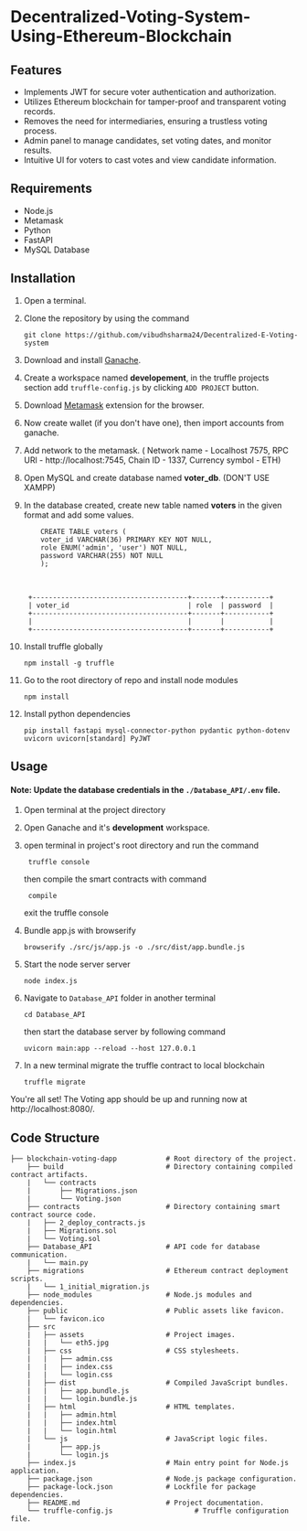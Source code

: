 # Decentralized-Voting-System-Using-Ethereum-Blockchain

## Features

- Implements JWT for secure voter authentication and authorization.
- Utilizes Ethereum blockchain for tamper-proof and transparent voting records.
- Removes the need for intermediaries, ensuring a trustless voting process.
- Admin panel to manage candidates, set voting dates, and monitor results.
- Intuitive UI for voters to cast votes and view candidate information.

## Requirements

- Node.js
- Metamask
- Python
- FastAPI
- MySQL Database

## Installation

1.  Open a terminal.

2.  Clone the repository by using the command

        git clone https://github.com/vibudhsharma24/Decentralized-E-Voting-system

3.  Download and install [Ganache](https://trufflesuite.com/ganache/).

4.  Create a workspace named <b>developement</b>, in the truffle projects section add `truffle-config.js` by clicking `ADD PROJECT` button.

5.  Download [Metamask](https://metamask.io/download/) extension for the browser.

6.  Now create wallet (if you don't have one), then import accounts from ganache.

7.  Add network to the metamask. ( Network name - Localhost 7575, RPC URl - http://localhost:7545, Chain ID - 1337, Currency symbol - ETH)

8.  Open MySQL and create database named <b>voter_db</b>. (DON'T USE XAMPP)

9.  In the database created, create new table named <b>voters</b> in the given format and add some values.

            CREATE TABLE voters (
            voter_id VARCHAR(36) PRIMARY KEY NOT NULL,
            role ENUM('admin', 'user') NOT NULL,
            password VARCHAR(255) NOT NULL
            );

    <br>

         +--------------------------------------+-------+-----------+
         | voter_id                             | role  | password  |
         +--------------------------------------+-------+-----------+
         |                                      |       |           |
         +--------------------------------------+-------+-----------+

10. Install truffle globally

        npm install -g truffle

11. Go to the root directory of repo and install node modules

        npm install

12. Install python dependencies

        pip install fastapi mysql-connector-python pydantic python-dotenv uvicorn uvicorn[standard] PyJWT

## Usage

#### Note: Update the database credentials in the `./Database_API/.env` file.

1.  Open terminal at the project directory

2.  Open Ganache and it's <b>development</b> workspace.

3.  open terminal in project's root directory and run the command

         truffle console

    then compile the smart contracts with command

         compile

    exit the truffle console

4.  Bundle app.js with browserify

        browserify ./src/js/app.js -o ./src/dist/app.bundle.js

5.  Start the node server server

        node index.js

6.  Navigate to `Database_API` folder in another terminal

        cd Database_API

    then start the database server by following command

        uvicorn main:app --reload --host 127.0.0.1

7.  In a new terminal migrate the truffle contract to local blockchain

        truffle migrate

You're all set! The Voting app should be up and running now at http://localhost:8080/.<br>

## Code Structure

    ├── blockchain-voting-dapp            # Root directory of the project.
        ├── build                         # Directory containing compiled contract artifacts.
        |   └── contracts
        |       ├── Migrations.json
        |       └── Voting.json
        ├── contracts                     # Directory containing smart contract source code.
        |   ├── 2_deploy_contracts.js
        |   ├── Migrations.sol
        |   └── Voting.sol
        ├── Database_API                  # API code for database communication.
        |   └── main.py
        ├── migrations                    # Ethereum contract deployment scripts.
        |   └── 1_initial_migration.js
        ├── node_modules                  # Node.js modules and dependencies.
        ├── public                        # Public assets like favicon.
        |   └── favicon.ico
        ├── src
        |   ├── assets                    # Project images.
        |   |   └── eth5.jpg
        |   ├── css                       # CSS stylesheets.
        |   |   ├── admin.css
        |   |   ├── index.css
        |   |   └── login.css
        |   ├── dist                      # Compiled JavaScript bundles.
        |   |   ├── app.bundle.js
        |   |   └── login.bundle.js
        |   ├── html                      # HTML templates.
        |   |   ├── admin.html
        |   |   ├── index.html
        |   |   └── login.html
        |   └── js                        # JavaScript logic files.
        |       ├── app.js
        |       └── login.js
        ├── index.js                      # Main entry point for Node.js application.
        ├── package.json                  # Node.js package configuration.
        ├── package-lock.json             # Lockfile for package dependencies.
        ├── README.md                     # Project documentation.
        └── truffle-config.js                    # Truffle configuration file.

##

